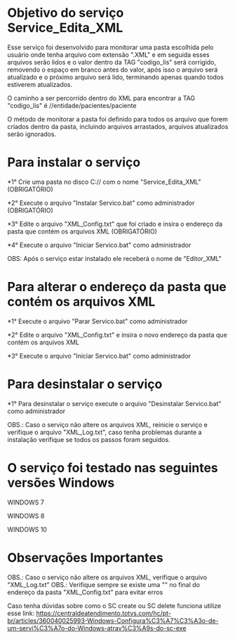 # Objetivo do serviço Service_Edita_XML

Esse serviço foi desenvolvido para monitorar uma pasta escolhida pelo usuário onde tenha arquivo com extensão ".XML" e em seguida esses arquivos serão lidos e o valor dentro da TAG "codigo_lis" será corrigido, removendo o espaço em branco antes do valor, após isso o arquivo será atualizado e o próximo arquivo será lido, terminando apenas quando todos estiverem atualizados.

O caminho a ser percorrido dentro do XML para encontrar a TAG "codigo_lis" é //entidade/pacientes/paciente

O método de monitorar a pasta foi definido para todos os arquivo que forem criados dentro da pasta, incluindo arquivos arrastados, arquivos atualizados serão ignorados.

# Para instalar o serviço
*1° Crie uma pasta no disco C:// com o nome "Service_Edita_XML" (OBRIGATÓRIO)

*2° Execute o arquivo "Instalar Servico.bat" como administrador (OBRIGATÓRIO) 

*3° Edite o arquivo "XML_Config.txt" que foi criado e insira o endereço da pasta que contém os arquivos XML (OBRIGATÓRIO) 

*4° Execute o arquivo "Iniciar Servico.bat" como administrador

OBS: Após o serviço estar instalado ele receberá o nome de "Editor_XML"

# Para alterar o endereço da pasta que contém os arquivos XML
*1° Execute o arquivo "Parar Servico.bat" como administrador 

*2° Edite o arquivo "XML_Config.txt" e insira o novo endereço da pasta que contém os arquivos XML 

*3° Execute o arquivo "Iniciar Servico.bat" como administrador

# Para desinstalar o serviço
*1° Para desinstalar o serviço execute o arquivo "Desinstalar Servico.bat" como administrador

OBS.: Caso o serviço não altere os arquivos XML, reinicie o serviço e verifique o arquivo "XML_Log.txt", caso tenha problemas durante a instalação verifique se todos os passos foram seguidos.

# O serviço foi testado nas seguintes versões Windows
WINDOWS 7

WINDOWS 8

WINDOWS 10

# Observações Importantes
OBS.: Caso o serviço não altere os arquivos XML, verifique o arquivo "XML_Log.txt"
OBS.: Verifique sempre se existe uma "\" no final do endereço da pasta "XML_Config.txt" para evitar erros

Caso tenha dúvidas sobre como o SC create ou SC delete funciona utilize esse link:
https://centraldeatendimento.totvs.com/hc/pt-br/articles/360040025993-Windows-Configura%C3%A7%C3%A3o-de-um-servi%C3%A7o-do-Windows-atrav%C3%A9s-do-sc-exe

